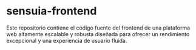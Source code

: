 # sensuia-frontend
Este repositorio contiene el código fuente del frontend de una plataforma web altamente escalable y robusta diseñada para ofrecer un rendimiento excepcional y una experiencia de usuario fluida. 
